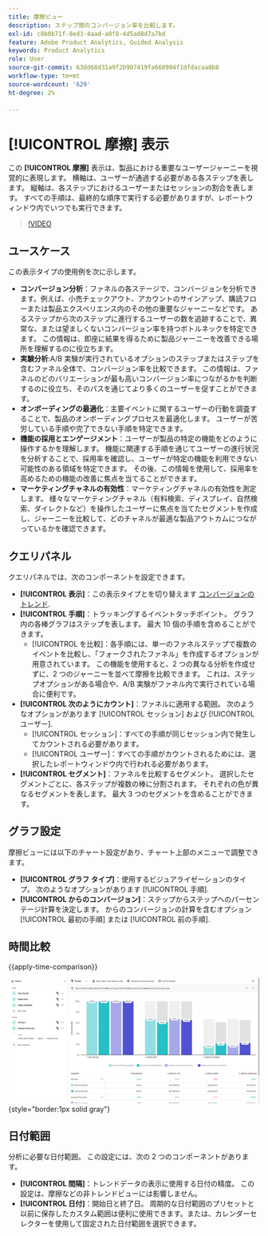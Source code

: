 ```yaml
---
title: 摩擦ビュー
description: ステップ間のコンバージョン率を比較します。
exl-id: c8b0b71f-8ed3-4aad-a0f8-4d5ad8d7a7bd
feature: Adobe Product Analytics, Guided Analysis
keywords: Product Analytics
role: User
source-git-commit: 63dd68d31a9f2b907419fa660904f1dfdacaa0b8
workflow-type: tm+mt
source-wordcount: '629'
ht-degree: 2%

---
```


# [!UICONTROL 摩擦] 表示

この **[!UICONTROL 摩擦]** 表示は、製品における重要なユーザージャーニーを視覚的に表現します。 横軸は、ユーザーが通過する必要がある各ステップを表します。 縦軸は、各ステップにおけるユーザーまたはセッションの割合を表します。 すべての手順は、最終的な順序で実行する必要がありますが、レポートウィンドウ内でいつでも実行できます。

>[!VIDEO](https://video.tv.adobe.com/v/3421663/?learn=on)

## ユースケース

この表示タイプの使用例を次に示します。

* **コンバージョン分析**：ファネルの各ステージで、コンバージョンを分析できます。例えば、小売チェックアウト、アカウントのサインアップ、購読フローまたは製品エクスペリエンス内のその他の重要なジャーニーなどです。 あるステップから次のステップに進行するユーザーの数を追跡することで、異常な、または望ましくないコンバージョン率を持つボトルネックを特定できます。 この情報は、即座に結果を得るために製品ジャーニーを改善できる場所を理解するのに役立ちます。
* **実験分析**:A/B 実験が実行されているオプションのステップまたはステップを含むファネル全体で、コンバージョン率を比較できます。 この情報は、ファネルのどのバリエーションが最も高いコンバージョン率につながるかを判断するのに役立ち、そのパスを通じてより多くのユーザーを促すことができます。
* **オンボーディングの最適化**：主要イベントに関するユーザーの行動を調査することで、製品のオンボーディングプロセスを最適化します。 ユーザーが苦労している手順や完了できない手順を特定できます。
* **機能の採用とエンゲージメント**：ユーザーが製品の特定の機能をどのように操作するかを理解します。 機能に関連する手順を通じてユーザーの進行状況を分析することで、採用率を確認し、ユーザーが特定の機能を利用できない可能性のある領域を特定できます。 その後、この情報を使用して、採用率を高めるための機能の改善に焦点を当てることができます。
* **マーケティングチャネルの有効性**：マーケティングチャネルの有効性を測定します。 様々なマーケティングチャネル（有料検索、ディスプレイ、自然検索、ダイレクトなど）を操作したユーザーに焦点を当てたセグメントを作成し、ジャーニーを比較して、どのチャネルが最適な製品アウトカムにつながっているかを確認できます。

## クエリパネル

クエリパネルでは、次のコンポーネントを設定できます。

* **[!UICONTROL 表示]**：この表示タイプとを切り替えます [コンバージョンのトレンド](conversion-trends.md).
* **[!UICONTROL 手順]**：トラッキングするイベントタッチポイント。 グラフ内の各棒グラフはステップを表します。 最大 10 個の手順を含めることができます。
   * [!UICONTROL を比較]：各手順には、単一のファネルステップで複数のイベントを比較し、「フォークされたファネル」を作成するオプションが用意されています。 この機能を使用すると、2 つの異なる分析を作成せずに、2 つのジャーニーを並べて摩擦を比較できます。 これは、ステップオプションがある場合や、A/B 実験がファネル内で実行されている場合に便利です。
* **[!UICONTROL 次のようにカウント]**：ファネルに適用する範囲。 次のようなオプションがあります [!UICONTROL セッション] および [!UICONTROL ユーザー].
   * [!UICONTROL セッション]：すべての手順が同じセッション内で発生してカウントされる必要があります。
   * [!UICONTROL ユーザー]：すべての手順がカウントされるためには、選択したレポートウィンドウ内で行われる必要があります。
* **[!UICONTROL セグメント]**：ファネルを比較するセグメント。 選択したセグメントごとに、各ステップが複数の棒に分割されます。 それぞれの色が異なるセグメントを表します。 最大 3 つのセグメントを含めることができます。

## グラフ設定

摩擦ビューには以下のチャート設定があり、チャート上部のメニューで調整できます。

* **[!UICONTROL グラフ タイプ]**：使用するビジュアライゼーションのタイプ。 次のようなオプションがあります [!UICONTROL 手順].
* **[!UICONTROL からのコンバージョン]**：ステップからステップへのパーセンテージ計算を決定します。 からのコンバージョンの計算を含むオプション [!UICONTROL 最初の手順] または [!UICONTROL 前の手順].

## 時間比較

{{apply-time-comparison}}

![摩擦時間の比較](../assets/friction-compare.png){style="border:1px solid gray"}

## 日付範囲

分析に必要な日付範囲。 この設定には、次の 2 つのコンポーネントがあります。

* **[!UICONTROL 間隔]**：トレンドデータの表示に使用する日付の精度。 この設定は、摩擦などの非トレンドビューには影響しません。
* **[!UICONTROL 日付]**：開始日と終了日。 周期的な日付範囲のプリセットと以前に保存したカスタム範囲は便利に使用できます。または、カレンダーセレクターを使用して固定された日付範囲を選択できます。
